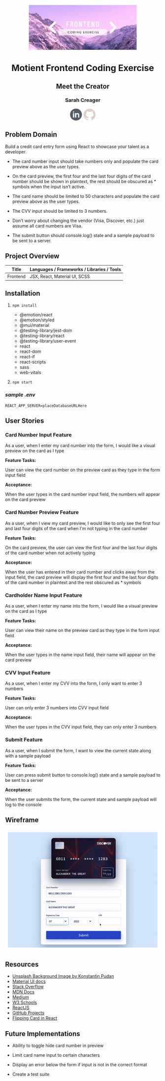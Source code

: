 <div align="center">
<img width="350px" src="./public/bannerLogo.png">
</div>
<h1 align="center">Motient Frontend Coding Exercise</h1>

<h2 align="center">Meet the Creator</h2>

<h3 align="center">Sarah Creager</h3>
<div align="center">
<a href="https://www.linkedin.com/in/sarah-creager/"><img height="40" src="./public/linkedInIcon.png"></a>
<a href="https://github.com/SarahCreager"><img height="40" src="./public/githubIcon.png"></a>
</div>


## Problem Domain

Build a credit card entry form using React to showcase your talent as a developer. 

* The card number input should take numbers only and populate the card preview above as the user types.

* On the card preview, the first four and the last four digits of the card number should be shown in plaintext, the rest should be obscured as * symbols when the input isn’t active.

* The card name should be limited to 50 characters and populate the card preview above as the user types.

* The CVV input should be limited to 3 numbers.

* Don’t worry about changing the vendor (Visa, Discover, etc.) just assume all card numbers are Visa.

* The submit button should console.log() state and a sample payload to be sent to a server.

## Project Overview

| Title      | Languages / Frameworks / Libraries / Tools |
| ----------- | ----------- |
| Frontend | JSX, React, Material UI, SCSS |

## Installation

1. `npm install`
    * @emotion/react
    * @emotion/styled
    * @mui/material
    * @testing-library/jest-dom
    * @testing-library/react
    * @testing-library/user-event
    * react
    * react-dom
    * react-if
    * react-scripts
    * sass
    * web-vitals

2. `npm start`

### _sample .env_

```
REACT_APP_SERVER=placeDatabaseURLHere
```

## User Stories

### Card Number Input Feature

As a user, when I enter my card number into the form, I would like a visual preview on the card as I type

**Feature Tasks:**

User can view the card number on the preview card as they type in the form input field

**Acceptance:**

When the user types in the card number input field, the numbers will appear on the card preview

### Card Number Preview Feature

As a user, when I view my card preview, I would like to only see the first four and last four digits of the card when I'm not typing in the card number

**Feature Tasks:**

On the card preview, the user can view the first four and the last four digits of the card number when not actively typing

**Acceptance:**

When the user has entered in their card number and clicks away from the input field, the card preview will display the first four and the last four digits of the card number in plaintext and the rest obscured as * symbols

### Cardholder Name Input Feature

As a user, when I enter my name into the form, I would like a visual preview on the card as I type

**Feature Tasks:**

User can view their name on the preview card as they type in the form input field

**Acceptance:**

When the user types in the name input field, their name will appear on the card preview

### CVV Input Feature

As a user, when I enter my CVV into the form, I only want to enter 3 numbers

**Feature Tasks:**

User can only enter 3 numbers into CVV input field

**Acceptance:**

When the user types in the CVV input field, they can only enter 3 numbers

### Submit Feature

As a user, when I submit the form, I want to view the current state along with a sample payload

**Feature Tasks:**

User can press submit button to console.log() state and a sample payload to be sent to a server

**Acceptance:**

When the user submits the form, the current state and sample payload will log to the console

## Wireframe

![wireframe screenshot](public/wireframe.png)

## Resources

* [Unsplash Background Image by Konstantin Pudan](https://unsplash.com/photos/AeWNYVJzu1E)
* [Material UI docs](https://mui.com/getting-started/usage/)
* [Stack Overflow](stackoverflow.com)
* [MDN Docs](https://developer.mozilla.org/en-US/)
* [Medium](https://medium.com/)
* [W3 Schools](https://www.w3schools.com/)
* [ReactJS](https://reactjs.org/)
* [GitHub Projects](https://docs.github.com/en/issues/trying-out-the-new-projects-experience/about-projects)
* [Flipping Card in React](https://codepen.io/elliempatten/pen/KxmoGR)

## Future Implementations

* Ability to toggle hide card number in preview

* Limit card name input to certain characters

* Display an error below the form if input is not in the correct format

* Create a test suite
